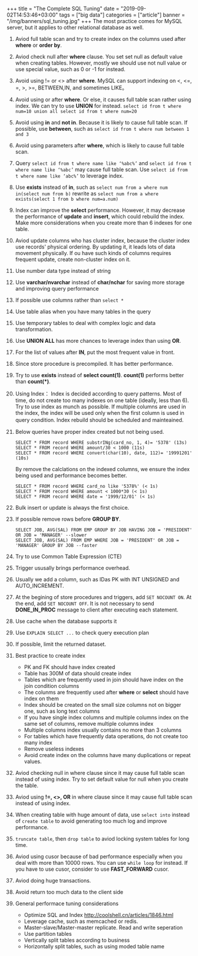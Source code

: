 +++
title = "The Complete SQL Tuning"
date = "2019-09-02T14:53:46+03:00"
tags = ["big data"]
categories = ["article"]
banner = "/img/banners/sql_tuning.jpg"
+++
The most practice comes for MySQL server, but it applies to other relational database as well.

1. Aviod full table scan and try to create index on the columns used after **where** or **order by**.

1. Aviod check null after **where** clause. You set set null as default value when creating tables. However, mostly we should use not null value or use special value, such as 0 or -1 for instead.

1. Avoid using != or <> after **where**. MySQL can support indexing on <, <=, =, >, >=, BETWEEN,IN, and sometimes LIKE。

1. Avoid using or after **where**. Or else, it causes full table scan rather using index. We can try to use **UNION** for instead. ```select id from t where num=10 union all select id from t where num=20```

1. Avoid using **in** and **not in**. Because it is likely to cause full table scan. If possible, use **between**, such as ```select id from t where num between 1 and 3```

1. Avoid using parameters after **where**, which is likely to cause full table scan.

1. Query ```select id from t where name like ‘%abc%’``` and ```select id from t where name like ‘%abc’``` may cause full table scan. Use ```select id from t where name like ‘abc%’``` to leverage index.

1. Use **exists** instead of **in**, such as ```select num from a where num in(select num from b)``` rewrite as ```select num from a where exists(select 1 from b where num=a.num)```

1. Index can improve the **select** performance. However, it may decrease the performance of **update** and **insert**, which could rebuild the index. Make more considerations when you create more than 6 indexes for one table.

1. Aviod update columns who has cluster index, because the cluster index use records' physical ordering. By updating it, it leads lots of data movement physically. If ou have such kinds of columns requires frequent update, create non-cluster index on it.

1. Use number data type instead of string 

1. Use **varchar/nvarchar** instead of **char/nchar** for saving more storage and improving query performance

1. If possible use columns rather than ```select * ```

1. Use table alias when you have many tables in the query

1. Use temporary tables to deal with complex logic and data transformation.

1. Use **UNION ALL** has more chances to leverage index than using **OR**.

1. For the list of values after **IN**, put the most frequent value in front.

1. Since store procedure is precompiled. It has better performance.

1. Try to use **exists** instead of **select count(1)**. **count(1)** performs better than **count(*)**.

1. Using Index： Index is decided according to query patterns. Most of time, do not create too many indexes on one table (ideally, less than 6). Try to use index as munch as possible. If multiple columns are used in the index, the index will be used only when the first column is used in query condition. Index rebuild should be scheduled and mainteained.　

1. Below queries have proper index created but not being used. 
	```
	SELECT * FROM record WHERE substrINg(card_no, 1, 4)= '5378' (13s) 
	SELECT * FROM record WHERE amount/30 < 1000 (11s)
	SELECT * FROM record WHERE convert(char(10), date, 112)= '19991201' (10s)
	``` 

	By remove the calclations on the indexed columns, we ensure the index being used and performance becomes better.
	```
	SELECT * FROM record WHERE card_no like '5378%' (< 1s)
	SELECT * FROM record WHERE amount < 1000*30 (< 1s) 
	SELECT * FROM record WHERE date = '1999/12/01' (< 1s)
	```

1. Bulk insert or update is always the first choice.

1. If possible remove rows before **GROUP BY**. 
	```
	SELECT JOB, AVG(SAL) FROM EMP GROUP BY JOB HAVING JOB = 'PRESIDENT' OR JOB = 'MANAGER' --slower
	SELECT JOB, AVG(SAL) FROM EMP WHERE JOB = 'PRESIDENT' OR JOB = 'MANAGER' GROUP BY JOB --faster
	```

1. Try to use Common Table Expression (CTE)

1. Trigger ususally brings performance overhead.

1. Usually we add a column, such as IDas PK with INT UNSIGNED and AUTO_INCREMENT.

1. At the begining of store procedures and triggers, add ```SET NOCOUNT ON```. At the end, add ```SET NOCOUNT OFF```. It is not necessary to send **DONE_IN_PROC** message to client after executing each statement.

1. Use cache when the database supports it

1. Use ```EXPLAIN SELECT ...``` to check query execution plan

1. If possible, limit the returned dataset.

1. Best practice to create index 
	* PK and FK should have index created 
	* Table has 300M of data should create index
	* Tables which are frequently used in join should have index on the join condition columns 
	* The colunms are frequently used after **where** or **select** should have index on them
	* Index should be created on the small size columns not on bigger one, such as long text columns 
	* If you have single index columns and multiple columns index on the same set of columns, remove multiple columns index
	* Multiple columns index usually contains no more than 3 columns
	* For tables which have frequently data operations, do not create too many index
	* Remove useless indexes
	* Avoid create index on the columns have many duplications or repeat values.

1. Aviod checking null in where clause since it may cause full table scan instead of using index. Try to set default value for null when you create the table.

1. Aviod using **!=, <>, OR** in where clause since it may cause full table scan instead of using index. 

1. When creating table with huge amount of data, use ```select into``` instead of ```create table``` to avoid generating too much log and improve performance.

1. ```truncate table```, then ```drop table``` to aviod locking system tables for long time.

1. Aviod using cusor because of bad performance especially when you deal with more than 10000 rows. You can use ```while loop``` for instead. If you have to use cusor, consider to use **FAST_FORWARD** cusor.

1. Aviod doing huge transactions.

1. Avoid return too much data to the client side

1. General performace tuning considerations
	* Optimize SQL and Index http://coolshell.cn/articles/1846.html
	* Leverage cache, such as memcached or redis.
	* Master-slave/Master-master replicate. Read and write seperation
	* Use partition tables
	* Vertically split tables according to business
	* Horizontally split tables, such as using moded table name 